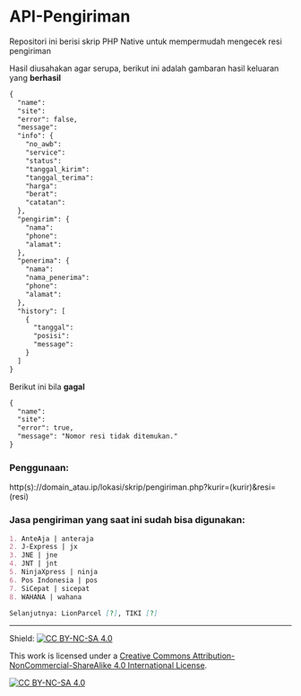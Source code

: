 # API-Pengiriman
Repositori ini berisi skrip PHP Native untuk mempermudah mengecek resi pengiriman

Hasil diusahakan agar serupa, berikut ini adalah gambaran hasil keluaran yang <b>berhasil</b>

````markdown
{
  "name":
  "site":
  "error": false,
  "message":
  "info": {
    "no_awb":
    "service":
    "status":
    "tanggal_kirim":
    "tanggal_terima":
    "harga":
    "berat":
    "catatan":
  },
  "pengirim": {
    "nama":
    "phone":
    "alamat":
  },
  "penerima": {
    "nama":
    "nama_penerima":
    "phone":
    "alamat":
  },
  "history": [
    {
      "tanggal":
      "posisi":
      "message":
    }
  ]
}
````

Berikut ini bila <b>gagal</b>

````markdown
{
  "name":
  "site":
  "error": true,
  "message": "Nomor resi tidak ditemukan."
}
````

<h3>Penggunaan:</h3>
http(s)://domain_atau.ip/lokasi/skrip/pengiriman.php?kurir=(kurir)&resi=(resi)

<h3>Jasa pengiriman yang saat ini sudah bisa digunakan:</h3>

````markdown
1. AnteAja | anteraja
2. J-Express | jx
3. JNE | jne
4. JNT | jnt
5. NinjaXpress | ninja
6. Pos Indonesia | pos
7. SiCepat | sicepat
8. WAHANA | wahana

Selanjutnya: LionParcel [?], TIKI [?]
````

<hr>

Shield: [![CC BY-NC-SA 4.0][cc-by-nc-sa-shield]][cc-by-nc-sa]

This work is licensed under a
[Creative Commons Attribution-NonCommercial-ShareAlike 4.0 International License][cc-by-nc-sa].

[![CC BY-NC-SA 4.0][cc-by-nc-sa-image]][cc-by-nc-sa]

[cc-by-nc-sa]: http://creativecommons.org/licenses/by-nc-sa/4.0/
[cc-by-nc-sa-image]: https://licensebuttons.net/l/by-nc-sa/4.0/88x31.png
[cc-by-nc-sa-shield]: https://img.shields.io/badge/License-CC%20BY--NC--SA%204.0-lightgrey.svg
